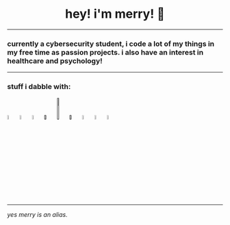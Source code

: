 <h1 align="center">hey! i'm merry! 👋</h1>
<hr>
<h3>currently a cybersecurity student, i code a lot of my things in my free time as passion projects.
i also have an interest in healthcare and psychology!</h3>
<hr>
<h3>stuff i dabble with: </h3>
<a href="https://www.python.org/"><img width=5% src="https://abrudz.github.io/logos/Python.svg"></a>
<a href="https://www.lua.org/home.html"><img width=5% src="https://abrudz.github.io/logos/Lua.svg"></a>
<a href=https://isocpp.org/"><img width=5% src="https://abrudz.github.io/logos/CPlusPlus.svg"></a>
<a href=""><img width=5% src="https://upload.wikimedia.org/wikipedia/commons/thumb/6/61/HTML5_logo_and_wordmark.svg/2048px-HTML5_logo_and_wordmark.svg.png"></a>
<a href=""><img width=5% height=50.6px src="https://upload.wikimedia.org/wikipedia/commons/d/d5/CSS3_logo_and_wordmark.svg"></a>
<a href=""><img width=5% src="https://upload.wikimedia.org/wikipedia/commons/thumb/6/6a/JavaScript-logo.png/640px-JavaScript-logo.png"></a>
<a href="https://love2d.org/"><img width=5% src="https://avatars.githubusercontent.com/u/283107?s=280&v=4"></a>
<a href="https://www.figma.com/"><img width=5% height=5% src="https://cdn4.iconfinder.com/data/icons/logos-brands-in-colors/3000/figma-logo-512.png"></a>
<a href="https://flask.palletsprojects.com/en/stable/"><img width=5% src="https://static-00.iconduck.com/assets.00/flask-icon-1594x2048-84mjydzf.png"></a>
<hr>
<i>yes merry is an alias.</i>
